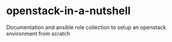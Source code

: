 # openstack-in-a-nutshell
Documentation and ansible role collection to setup an openstack environment from scratch
